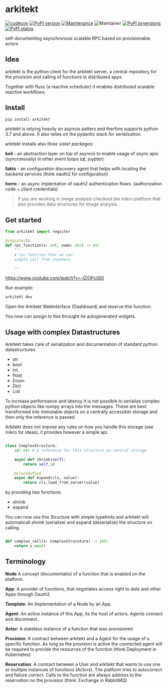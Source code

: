 # arkitekt

[![codecov](https://codecov.io/gh/jhnnsrs/arkitekt/branch/master/graph/badge.svg?token=UGXEA2THBV)](https://codecov.io/gh/jhnnsrs/arkitekt)
[![PyPI version](https://badge.fury.io/py/arkitekt.svg)](https://pypi.org/project/arkitekt/)
[![Maintenance](https://img.shields.io/badge/Maintained%3F-yes-green.svg)](https://pypi.org/project/arkitekt/)
![Maintainer](https://img.shields.io/badge/maintainer-jhnnsrs-blue)
[![PyPI pyversions](https://img.shields.io/pypi/pyversions/arkitekt.svg)](https://pypi.python.org/pypi/arkitekt/)
[![PyPI status](https://img.shields.io/pypi/status/arkitekt.svg)](https://pypi.python.org/pypi/arkitekt/)

self-documenting asynchronous scalable RPC based on provisionable actors 

## Idea

arkitekt is the python client for the arkitekt server, a central repository for the provision and calling of functions in distributed apps.

Together with fluss (a reactive scheduler) it enables distributed scalable reactive workflows.

## Install

```bash
pip install arkitekt
```

arkitekt is relying heavily on asyncio patters and therfore supports python 3.7 and above. It also relies on the pydantic stack for serialization.

arkitekt installs also _three sister packages_:

**koil** - an abstraction layer on top of asyncio to enable usage of async apis (syncronously) in other event loops (qt, juypter)

**fakts** - an configuration discovery agent that helps with locating the backend services (think oauth2 for configuration)

**herre** - an async implentation of oauth2 authenticaiton flows. (authorizaiton code + client credentials)

> If you are working in image analysis checkout the mikro platform that also provides data structures for image analysis.

## Get started

```python
from arkitekt import register

@register()
def rpc_function(x: int, name: str) -> str
    """
    A rpc function that we can
    simple call from anywhere

    ""

```

https://www.youtube.com/watch?v=-IZlOPciSl0

Run example:

```bash
arkitekt dev
```

Open the Arkitekt Webinterface (Dashboard) and reserve this function:

You now can assign to this throught he autogenerated widgets.

## Usage with complex Datastructures

Arkitekt takes care of serialization and documentation of standard python datastructures

- str
- bool
- int
- float
- Enum
- Dict
- List

To increase performance and latency it is not possible to serialize complex python objects like numpy arrays into the messages. These are best transformed into immutable objects on a centrally accessible storage and then only the reference is passed.

Arkitekt does not impose any rules on how you handle this storage (see mikro for ideas), it provides however a simple api.

```python

class ComplexStructure:
    id: str # A reference for this structure on central storage

    async def shrink(self):
        return self.id

    @classmethod
    async def expand(cls, value):
        return cls.load_from_server(value)


```

by providing two functions:

- shrink
- expand

You can now use this Structure with simple typehints and arkitekt will automaticall shrink (serialize) and expand (deserialize) the structure on calling.

```python

def complex_call(x: ComplexStrucuture) -> int:
    return x.max()

```

## Terminology

**Node** A concept (documentatio) of a function that is enabled on the platform.

**App**: A provider of functions, that negotiates
access right to data and other Apps through Oauth2

**Template**: An Implementation of a Node by an App.

**Agent**: An active instance of this App, its the host of actors. Agents connect and disconnect.

**Actor**: A stateless instance of a function that was provisioned

**Provision**: A contract between arkitekt and a Agent for the usage of a specific function. As long as the provision is active the connected agent will be required to provide the resources of the function (think Deployment in Kubernetes)

**Reservation**: A contract between a User and arkitekt that wants to use one or mulitple instances of functions (Actors). The platform tries to autocorrect and failure correct. Calls to the function are always address to the
reservation no the provision (think: Exchange in RabbitMQ)
